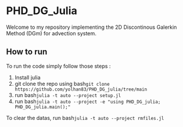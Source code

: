 # PHD_DG_Julia

Welcome to my repository implementing the 2D Discontinous Galerkin Method (DGm) for advection system.

## How to run

To run the code simply follow those steps :

1. Install julia
2. git clone the repo using bash```git clone https://github.com/yolhan83/PHD_DG_julia/tree/main ```
3. run bash```julia -t auto --project setup.jl```
4. run bash```julia -t auto --project -e "using PHD_DG_julia; PHD_DG_julia.main();"```

To clear the datas, 
run bash```julia -t auto --project rmfiles.jl```